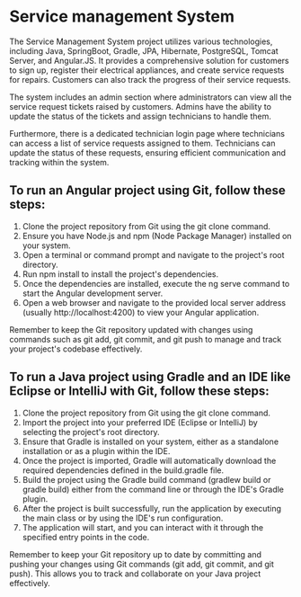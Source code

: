 
# Service management System

The Service Management System project utilizes various technologies, including Java, SpringBoot, Gradle, JPA, Hibernate, PostgreSQL, Tomcat Server, and Angular.JS. It provides a comprehensive solution for customers to sign up, register their electrical appliances, and create service requests for repairs. Customers can also track the progress of their service requests.

The system includes an admin section where administrators can view all the service request tickets raised by customers. Admins have the ability to update the status of the tickets and assign technicians to handle them.

Furthermore, there is a dedicated technician login page where technicians can access a list of service requests assigned to them. Technicians can update the status of these requests, ensuring efficient communication and tracking within the system.


## To run an Angular project using Git, follow these steps:

1. Clone the project repository from Git using the git clone command.
2. Ensure you have Node.js and npm (Node Package Manager) installed on your system.
3. Open a terminal or command prompt and navigate to the project's root directory.
4. Run npm install to install the project's dependencies.
5. Once the dependencies are installed, execute the ng serve command to start the Angular development server.
6. Open a web browser and navigate to the provided local server address (usually http://localhost:4200) to view your Angular application.

Remember to keep the Git repository updated with changes using commands such as git add, git commit, and git push to manage and track your project's codebase effectively.
## To run a Java project using Gradle and an IDE like Eclipse or IntelliJ with Git, follow these steps:

1. Clone the project repository from Git using the git clone command.
2. Import the project into your preferred IDE (Eclipse or IntelliJ) by selecting the project's root directory.
3. Ensure that Gradle is installed on your system, either as a standalone installation or as a plugin within the IDE.
4. Once the project is imported, Gradle will automatically download the required dependencies defined in the build.gradle file.
5. Build the project using the Gradle build command (gradlew build or gradle build) either from the command line or through the IDE's Gradle plugin.
6. After the project is built successfully, run the application by executing the main class or by using the IDE's run configuration.
7. The application will start, and you can interact with it through the specified entry points in the code.

Remember to keep your Git repository up to date by committing and pushing your changes using Git commands (git add, git commit, and git push). This allows you to track and collaborate on your Java project effectively.
